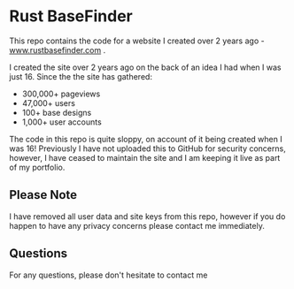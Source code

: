 # Rust BaseFinder

This repo contains the code for a website I created over 2 years ago - www.rustbasefinder.com .

I created the site over 2 years ago on the back of an idea I had when I was just 16. Since the the site has gathered:

- 300,000+ pageviews
- 47,000+ users
- 100+ base designs
- 1,000+ user accounts

The code in this repo is quite sloppy, on account of it being created when I was 16! Previously I have not uploaded this to GitHub for security concerns, 
however, I have ceased to maintain the site and I am keeping it live as part of my portfolio. 

## Please Note

I have removed all user data and site keys from this repo, however if you do happen to have any privacy concerns please contact me immediately. 

## Questions

For any questions, please don't hesitate to contact me
